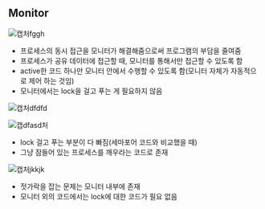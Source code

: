 ## Monitor

![캡처fggh](https://user-images.githubusercontent.com/23302973/99818136-2f5fec80-2b91-11eb-9062-0be5545805a0.PNG)

* 프로세스의 동시 접근을 모니터가 해결해줌으로써 프로그램의 부담을 줄여줌
* 프로세스가 공유 데이터에 접근할 때, 모니터를 통해서만 접근할 수 있도록 함 
* active한 코드 하나만 모니터 안에서 수행할 수 있도록 함(모니터 자체가 자동적으로 제어 하는 것임)
* 모니터에서는 lock을 걸고 푸는 게 필요하지 않음

![캡처dfdfd](https://user-images.githubusercontent.com/23302973/99820381-0ab94400-2b94-11eb-8706-12b7d35a7937.PNG)

![캡dfasd처](https://user-images.githubusercontent.com/23302973/99820560-4bb15880-2b94-11eb-9ee5-8420e25dc876.PNG)

* lock 걸고 푸는 부분이 다 빠짐(세마포어 코드와 비교했을 때)
* 그냥 잠들어 있는 프로세스를 깨우라는 코드로 존재

![캡처jkkjk](https://user-images.githubusercontent.com/23302973/99821039-de51f780-2b94-11eb-926f-9925376145d3.PNG)

* 젓가락을 잡는 문제는 모니터 내부에 존재
* 모니터 외의 코드에서는 lock에 대한 코드가 필요 없음 




